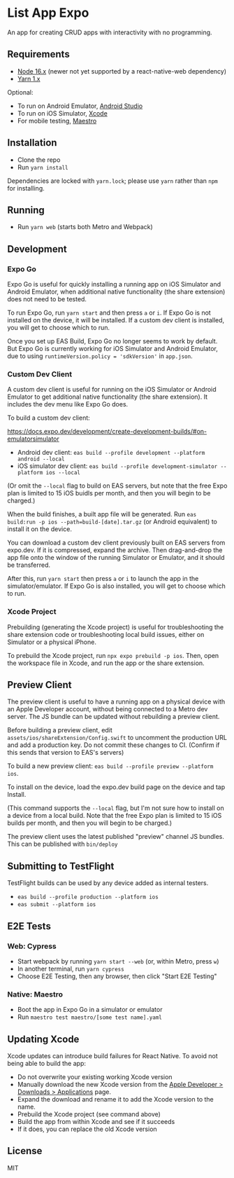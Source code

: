 # List App Expo

An app for creating CRUD apps with interactivity with no programming.

## Requirements

- [Node 16.x](https://nodejs.org) (newer not yet supported by a react-native-web dependency)
- [Yarn 1.x](https://classic.yarnpkg.com/lang/en/)

Optional:

- To run on Android Emulator, [Android Studio](https://developer.android.com/studio)
- To run on iOS Simulator, [Xcode](https://developer.apple.com/xcode/)
- For mobile testing, [Maestro](https://maestro.mobile.dev/getting-started/installing-maestro)

## Installation

- Clone the repo
- Run `yarn install`

Dependencies are locked with `yarn.lock`; please use `yarn` rather than `npm` for installing.

## Running

- Run `yarn web` (starts both Metro and Webpack)

## Development

### Expo Go

Expo Go is useful for quickly installing a running app on iOS Simulator and Android Emulator, when additional native functionality (the share extension) does not need to be tested.

To run Expo Go, run `yarn start` and then press `a` or `i`. If Expo Go is not installed on the device, it will be installed. If a custom dev client is installed, you will get to choose which to run.

Once you set up EAS Build, Expo Go no longer seems to work by default. But Expo Go is currently working for iOS Simulator and Android Emulator, due to using `runtimeVersion.policy = 'sdkVersion'` in `app.json`.

### Custom Dev Client

A custom dev client is useful for running on the iOS Simulator or Android Emulator to get additional native functionality (the share extension). It includes the dev menu like Expo Go does.

To build a custom dev client:

<https://docs.expo.dev/development/create-development-builds/#on-emulatorsimulator>

- Android dev client: `eas build --profile development --platform android --local`
- iOS simulator dev client: `eas build --profile development-simulator --platform ios --local`

(Or omit the `--local` flag to build on EAS servers, but note that the free Expo plan is limited to 15 iOS buidls per month, and then you will begin to be charged.)

When the build finishes, a built app file will be generated. Run `eas build:run -p ios --path=build-[date].tar.gz` (or Android equivalent) to install it on the device.

You can download a custom dev client previously built on EAS servers from expo.dev. If it is compressed, expand the archive. Then drag-and-drop the app file onto the window of the running Simulator or Emulator, and it should be transferred.

After this, run `yarn start` then press `a` or `i` to launch the app in the simulator/emulator. If Expo Go is also installed, you will get to choose which to run.

### Xcode Project

Prebuilding (generating the Xcode project) is useful for troubleshooting the share extension code or troubleshooting local build issues, either on Simulator or a physical iPhone.

To prebuild the Xcode project, run `npx expo prebuild -p ios`. Then, open the workspace file in Xcode, and run the app or the share extension.

## Preview Client

The preview client is useful to have a running app on a physical device with an Apple Developer account, without being connected to a Metro dev server. The JS bundle can be updated without rebuilding a preview client.

Before building a preview client, edit `assets/ios/shareExtension/Config.swift` to uncomment the production URL and add a production key. Do not commit these changes to CI. (Confirm if this sends that version to EAS's servers)

To build a new preview client: `eas build --profile preview --platform ios`.

To install on the device, load the expo.dev build page on the device and tap Install.

(This command supports the `--local` flag, but I'm not sure how to install on a device from a local build. Note that the free Expo plan is limited to 15 iOS builds per month, and then you will begin to be charged.)

The preview client uses the latest published "preview" channel JS bundles. This can be published with `bin/deploy`

## Submitting to TestFlight

TestFlight builds can be used by any device added as internal testers.

- `eas build --profile production --platform ios`
- `eas submit --platform ios`

## E2E Tests

### Web: Cypress

- Start webpack by running `yarn start --web` (or, within Metro, press `w`)
- In another terminal, run `yarn cypress`
- Choose E2E Testing, then any browser, then click "Start E2E Testing"

### Native: Maestro

- Boot the app in Expo Go in a simulator or emulator
- Run `maestro test maestro/[some test name].yaml`

## Updating Xcode

Xcode updates can introduce build failures for React Native. To avoid not being able to build the app:

- Do not overwrite your existing working Xcode version
- Manually download the new Xcode version from the [Apple Developer > Downloads > Applications](https://developer.apple.com/download/applications/) page.
- Expand the download and rename it to add the Xcode version to the name.
- Prebuild the Xcode project (see command above)
- Build the app from within Xcode and see if it succeeds
- If it does, you can replace the old Xcode version

## License

MIT
